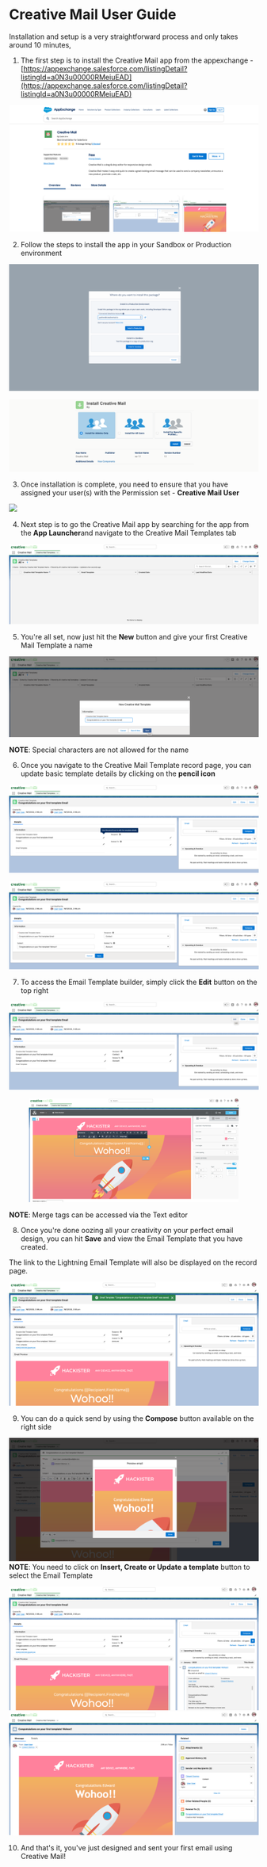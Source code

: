 # Creative Mail User Guide

Installation and setup is a very straightforward process and only takes around 10 minutes,

1. The first step is to install the Creative Mail app from the appexchange - [https://appexchange.salesforce.com/listingDetail?listingId=a0N3u00000RMeiuEAD](https://appexchange.salesforce.com/listingDetail?listingId=a0N3u00000RMeiuEAD)

<div data-full-width="false"><img src="../images/knowledge/user-guide/OxBF4FAP3Wm-MLe05bQ2_hBb6kCmWdZ6dA.png" alt=""></div>

2. Follow the steps to install the app in your Sandbox or Production environment

![](../images/knowledge/user-guide/WfMN38gOhF1-zNG7xTg7hMBMK_KWOneCMQ.png)

![](../images/knowledge/user-guide/J4vhH5IOzXzjkEbdRQkQmDsjqEm_kjQOyw.png)

3. Once installation is complete, you need to ensure that you have assigned your user(s) with the Permission set - **Creative Mail User**

![](../images/knowledge/user-guide/43385213485/j3J1RxcbgZ0sl4fHJ3KpMs3aXe87k5FeLA.png)

4. Next step is to go the Creative Mail app by searching for the app from the **App Launcher**and navigate to the Creative Mail Templates tab

![](../images/knowledge/user-guide/l-iM0bZwMgAtiOpGaIVEpQSbmZkJxJcfXA.png)

5. You're all set, now just hit the **New** button and give your first Creative Mail Template a name

![](../images/knowledge/user-guide/YXtFMVXUFzKfL9YZitSCLpMM4avjQhNmxQ.png)

**NOTE**: Special characters are not allowed for the name

6. Once you navigate to the Creative Mail Template record page, you can update basic template details by clicking on the **pencil icon**

![](../images/knowledge/user-guide/B49CVodlBsoM_gRKEiE280iyaqHrx-sjWA.png)

![](../images/knowledge/user-guide/oXaxoKZUHgSHgygShzD6I_BM8SjIaphncw.png)

7. To access the Email Template builder, simply click the **Edit** button on the top right

![](../images/knowledge/user-guide/wrmMsu9UOUlqxcwrAtqYG4W6KbmH31jRTw.png)

<figure><img src="../images/knowledge/user-guide/hk8FjGm3RGuV0ERzdQMnEdyPsdJv4AbnHA.png" alt=""><figcaption></figcaption></figure>

**NOTE**: Merge tags can be accessed via the Text editor

8. Once you're done oozing all your creativity on your perfect email design, you can hit **Save** and view the Email Template that you have created.

The link to the Lightning Email Template will also be displayed on the record page.

![](../images/knowledge/user-guide/JLY5w34cvMbY-4y1WIseWjuNjEI-mfxEKA.png)

9. You can do a quick send by using the **Compose** button available on the right side

![](../images/knowledge/user-guide/os-QuIl5M4nd16u8dLw9LXlwa5YifLbnLA.png)\
**NOTE**: You need to click on **Insert, Create or Update a template** button to select the Email Template

![](../images/knowledge/user-guide/VSl3hSXFJc5BDbhtqt6UpqGklKaL4XiB_w.png)\
![](../images/knowledge/user-guide/OdBI0NkIbEKZbg40tDf8-hqTU6e3cUzGSw.png)

10. And that's it, you've just designed and sent your first email using Creative Mail!
